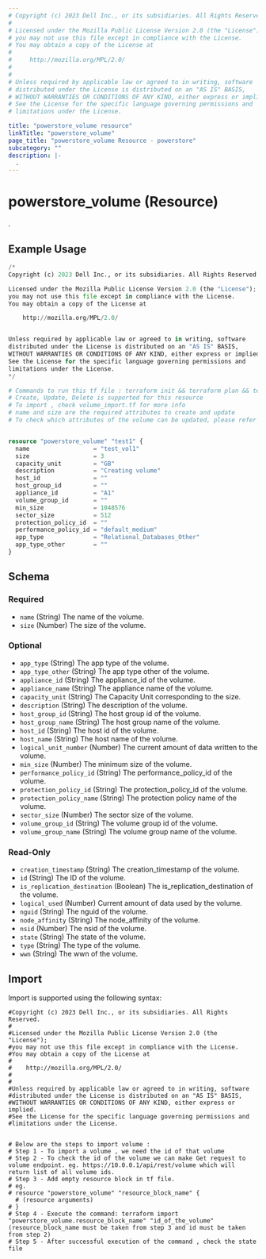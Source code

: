 ```yaml
---
# Copyright (c) 2023 Dell Inc., or its subsidiaries. All Rights Reserved.
# 
# Licensed under the Mozilla Public License Version 2.0 (the "License");
# you may not use this file except in compliance with the License.
# You may obtain a copy of the License at
# 
#     http://mozilla.org/MPL/2.0/
# 
# 
# Unless required by applicable law or agreed to in writing, software
# distributed under the License is distributed on an "AS IS" BASIS,
# WITHOUT WARRANTIES OR CONDITIONS OF ANY KIND, either express or implied.
# See the License for the specific language governing permissions and
# limitations under the License.

title: "powerstore_volume resource"
linkTitle: "powerstore_volume"
page_title: "powerstore_volume Resource - powerstore"
subcategory: ""
description: |-
  .
---
```


# powerstore_volume (Resource)

.


## Example Usage

```terraform
/*
Copyright (c) 2023 Dell Inc., or its subsidiaries. All Rights Reserved.

Licensed under the Mozilla Public License Version 2.0 (the "License");
you may not use this file except in compliance with the License.
You may obtain a copy of the License at

    http://mozilla.org/MPL/2.0/


Unless required by applicable law or agreed to in writing, software
distributed under the License is distributed on an "AS IS" BASIS,
WITHOUT WARRANTIES OR CONDITIONS OF ANY KIND, either express or implied.
See the License for the specific language governing permissions and
limitations under the License.
*/

# Commands to run this tf file : terraform init && terraform plan && terraform apply
# Create, Update, Delete is supported for this resource
# To import , check volume_import.tf for more info
# name and size are the required attributes to create and update
# To check which attributes of the volume can be updated, please refer Product Guide in the documentation


resource "powerstore_volume" "test1" {
  name                  = "test_vol1"
  size                  = 3
  capacity_unit         = "GB"
  description           = "Creating volume"
  host_id               = ""
  host_group_id         = ""
  appliance_id          = "A1"
  volume_group_id       = ""
  min_size              = 1048576
  sector_size           = 512
  protection_policy_id  = ""
  performance_policy_id = "default_medium"
  app_type              = "Relational_Databases_Other"
  app_type_other        = ""
}
```

<!-- schema generated by tfplugindocs -->
## Schema

### Required

- `name` (String) The name of the volume.
- `size` (Number) The size of the volume.

### Optional

- `app_type` (String) The app type of the volume.
- `app_type_other` (String) The app type other of the volume.
- `appliance_id` (String) The appliance_id of the volume.
- `appliance_name` (String) The appliance name of the volume.
- `capacity_unit` (String) The Capacity Unit corresponding to the size.
- `description` (String) The description of the volume.
- `host_group_id` (String) The host group id of the volume.
- `host_group_name` (String) The host group name of the volume.
- `host_id` (String) The host id of the volume.
- `host_name` (String) The host name of the volume.
- `logical_unit_number` (Number) The current amount of data written to the volume.
- `min_size` (Number) The minimum size of the volume.
- `performance_policy_id` (String) The performance_policy_id of the volume.
- `protection_policy_id` (String) The protection_policy_id of the volume.
- `protection_policy_name` (String) The protection policy name of the volume.
- `sector_size` (Number) The sector size of the volume.
- `volume_group_id` (String) The volume group id of the volume.
- `volume_group_name` (String) The volume group name of the volume.

### Read-Only

- `creation_timestamp` (String) The creation_timestamp of the volume.
- `id` (String) The ID of the volume.
- `is_replication_destination` (Boolean) The is_replication_destination of the volume.
- `logical_used` (Number) Current amount of data used by the volume.
- `nguid` (String) The nguid of the volume.
- `node_affinity` (String) The node_affinity of the volume.
- `nsid` (Number) The nsid of the volume.
- `state` (String) The state of the volume.
- `type` (String) The type of the volume.
- `wwn` (String) The wwn of the volume.

## Import

Import is supported using the following syntax:

```shell
#Copyright (c) 2023 Dell Inc., or its subsidiaries. All Rights Reserved.
#
#Licensed under the Mozilla Public License Version 2.0 (the "License");
#you may not use this file except in compliance with the License.
#You may obtain a copy of the License at
#
#    http://mozilla.org/MPL/2.0/
#
#
#Unless required by applicable law or agreed to in writing, software
#distributed under the License is distributed on an "AS IS" BASIS,
#WITHOUT WARRANTIES OR CONDITIONS OF ANY KIND, either express or implied.
#See the License for the specific language governing permissions and
#limitations under the License.


# Below are the steps to import volume :
# Step 1 - To import a volume , we need the id of that volume 
# Step 2 - To check the id of the volume we can make Get request to volume endpoint. eg. https://10.0.0.1/api/rest/volume which will return list of all volume ids.
# Step 3 - Add empty resource block in tf file. 
# eg. 
# resource "powerstore_volume" "resource_block_name" {
  # (resource arguments)
# }
# Step 4 - Execute the command: terraform import "powerstore_volume.resource_block_name" "id_of_the_volume" (resource_block_name must be taken from step 3 and id must be taken from step 2)
# Step 5 - After successful execution of the command , check the state file
```